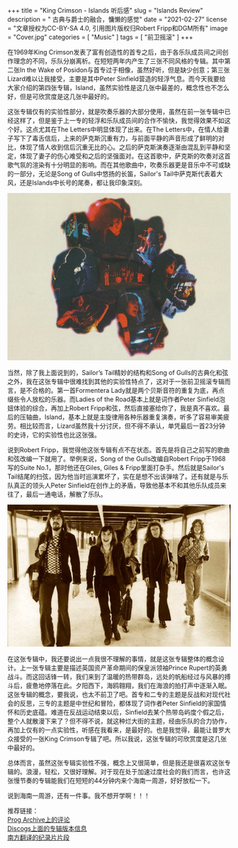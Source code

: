 +++
title = "King Crimson - Islands 听后感"
slug = "Islands Review"
description = " 古典与爵士的融合，慵懒的感觉"
date = "2021-02-27"
license = "文章授权为CC-BY-SA 4.0, 引用图片版权归Robert Fripp和DGM所有"
image = "Cover.jpg"
categories = [
    "Music"
]
tags = [
    "前卫摇滚"
]
+++

在1969年King Crimson发表了富有创造性的首专之后，由于各乐队成员间之间创作理念的不同，乐队分崩离析。在短短两年内产生了三张不同风格的专辑。其中第二张In the Wake of Posidon与首专过于相像，虽然好听，但是缺少创意；第三张Lizard难以让我接受，主要是其中Peter Sinfield营造的轻浮气息。而今天我要给大家介绍的第四张专辑，Island，虽然实验性是这几张中最差的，概念性也不怎么好，但是可欣赏度是这几张中最好的。  

这张专辑仅有的实验性部分，就是吹奏乐器的大部分使用，虽然在前一张专辑中已经这样了，但是鉴于上一专的轻浮和乐队成员间的合作不愉快，我觉得效果不如这个好。这点尤其在The Letters中明显体现了出来。在The Letters中，在情人给妻子写下了毒舌信后，上来的萨克斯沉重有力，与前面平静的声音形成了鲜明的对比，体现了情人收到信后沉重无比的心。之后的萨克斯演奏逐渐由混乱到平静和坚定，体现了妻子的伤心难受和之后的坚强面对。在这首歌中，萨克斯的吹奏对这首歌气氛的渲染有十分明显的影响。而在其他歌曲中，吹奏乐器更是音乐中不可或缺的一部分，无论是Song of Gulls中悠扬的长笛，Sailor's Tail中萨克斯代表着大风，还是Islands中长号的尾奏，都让我印象深刻。  

![最左面的两张图片就是吹奏家Mel Collins，King Crimson混乱时期音乐的中流砥柱。最上面的是Robert Fripp，最右面的是Peter Sinfield，最下面的是Ian Wallace，剩下的照片是Boz Burrell](Insert.jpg)

当然，除了我上面说到的，Sailor’s Tail精妙的结构和Song of Gulls的古典化和弦之外，我在这张专辑中很难找到其他的实验性特点了，这对于一张前卫摇滚专辑而言，是不合格的。第一首Formentera Lady就是两个贝斯音符的重复为底，再点缀些令人放松的乐器。而Ladies of the Road基本上就是词作者Peter Sinfield泡妞体验的综合，再加上Robert Fripp和弦，然后直接塞给你了，我是真不喜欢。最后的压轴曲，Island，基本上就是主旋律用各种乐器重复演奏，听多了容易审美疲劳。相比较而言，Lizard虽然我十分讨厌，但不得不承认，单凭最后一首23分钟的史诗，它的实验性也比这张强。  

说到Robert Fripp，我觉得他这张专辑有点不在状态。首先是将自己之前写的歌曲和弦改编一下就用了。举例来说，Song of the Gulls改编自Robert Fripp于1968写的Suite No.1，那时他还在Giles, Giles & Fripp里面打杂手。然后就是Sailor's Tail结尾的扫弦，因为他当时巡演累坏了，实在是想不出该弹啥了。还有就是与乐队真正的领头人Peter Sinfield在创作上的矛盾，导致他基本不和其他乐队成员来往了，最后一通电话，解散了乐队。  

![还有一点，就是Robert Fripp这个人太正经。你看看其他人，性格是多么活泼啊。女孩子喜欢幽默活泼的人。所以说Fripp应该十分羡慕其他人能和女孩子谈笑风生吧](Personnel.jpg)

在这张专辑中，我还要说出一点我很不理解的事情，就是这张专辑整体的概念设计。上一张专辑主要是描述英国资产革命期间的保皇派领袖Prince Rupert的英勇战斗。而这回话锋一转，我们来到了温暖的热带群岛，远处的帆船经过与风暴的搏斗后，疲惫地停落在此。夕阳西下，海鸥翱翔，我们在海浪的拍打声中逐渐入眠。这张专辑的概念，要我说，也太不前卫了吧。首专和二专的主题是反战和对现代社会的反思，三专的主题是中世纪和冒险，都体现了词作者Peter Sinfield的家国情怀和历史底蕴。难道在反战运动结束以后，Sinfield去某个热带岛屿度个假之后，整个人就散漫下来了？但不得不说，就这种烂大街的主题，经由乐队的合力协作，再加上仅有的一点实验性，听感在我看来，是最好的。也是我觉得，最能让普罗大众接受的一张King Crimson专辑了吧。所以我说，这张专辑的可欣赏度是这几张中最好的。  

总体而言，虽然这张专辑实验性不强，概念上又很简单，但是我还是很喜欢这张专辑的。浪漫，轻松，又很好理解。对于现在处于加速过度社会的我们而言，也许这张慢节奏的专辑能我们在短短的44分钟内来个海南一周游，好好放松一下。  

说到海南一周游，还有一件事。我不想开学啊！！！  

推荐链接：  
[Prog Archive上的评论](http://www.progarchives.com/album.asp?id=1906)  
[Discogs上面的专辑版本信息](https://www.discogs.com/master/436-King-Crimson-Islands)  
[南方翻译的纪录片片段](https://www.bilibili.com/video/BV1NZ4y1p7fM)
